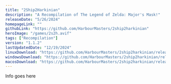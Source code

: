 ```yaml
---
title: "2Ship2Harkinian"
description: "A Recompilation of The Legend of Zelda: Major's Mask!"
releaseDate: "5/26/2024"
homepageLink: ""
githubLink: "https://github.com/HarbourMasters/2ship2harkinian"
heroImage: "/games/2s2h.avif"
tags: ["Recompilation"]
version: "1.1.2"
lastUpdatedDate: "12/19/2024"
linuxDownload: "https://github.com/HarbourMasters/2ship2harkinian/releases/download/1.1.2/2Ship-Satoko-Charlie-Linux.zip"
windowsDownload: "https://github.com/HarbourMasters/2ship2harkinian/releases/download/1.1.2/2Ship-Satoko-Charlie-Win64.zip"
macosDownload: "https://github.com/HarbourMasters/2ship2harkinian/releases/download/1.1.2/2Ship-Satoko-Charlie-Mac.zip"
---
```


Info goes here